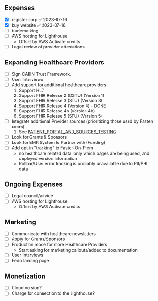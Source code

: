

## Expenses
- [x] register corp ✅ 2023-07-16
- [x] buy website ✅ 2023-07-16
- [ ] trademarking
- [ ] AWS hosting for Lighthouse
	- Offset by AWS Activate credits
- [ ] Legal review of provider attestations

## Expanding Healthcare Providers

- [ ] Sign CARIN Trust Framework. 
- [ ] User Interviews 
- [ ] Add support for additional healthcare providers
	1. Support HL7
	2. Support FHIR Release 2 (DSTU) (Version 1)
	3. Support FHIR Release 3 (STU) (Version 3)
	4. Support FHIR Release 4 (Version 4) - DONE
	5. Support FHIR Release 4b (Version 4b)
	6. Support FHIR Release 5 (STU) (Version 5)
- [ ] Integrate additional Provider sources (prioritizing those used by Fasten users)
	1. See [PATIENT_PORTAL_AND_SOURCES_TESTING](providers/PATIENT_PORTAL_AND_SOURCES_TESTING.md)
- [ ] Look for Grants & Sponsors
- [ ] Look for EMR System to Partner with (Funding)
- [ ] Add opt-in "tracking" to Fasten On-Prem
	- no healthcare related data, only which pages are being used, and deployed version information
	- Rollbar/User error tracking is probably unavailable due to PII/PHI data


## Ongoing Expenses
- [ ] Legal council/advice
- [ ] AWS hosting for Lighthouse
	- Offset by AWS Activate credits


## Marketing 
- [ ] Communicate with healthcare newsletters
- [ ] Apply for Grants/Sponsors
- [ ] Production mode for more Healthcare Providers
	- Start asking for marketing callouts/added to documentation
- [ ] User Interviews
- [ ] Redo landing page

## Monetization
- [ ] Cloud version?
- [ ] Charge for connection to the Lighthouse?
